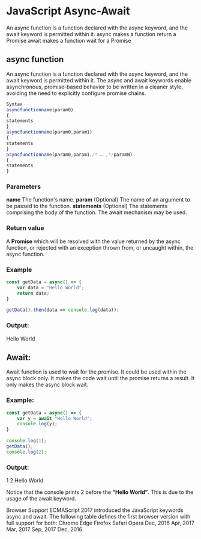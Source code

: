 # JavaScript Async-Await
 
An async function is a function declared with the async keyword, and the await keyword is permitted within it.
async makes a function return a Promise
await makes a function wait for a Promise
 
## async function
An async function is a function declared with the async keyword, and the await keyword is permitted within it. The async and await keywords enable asynchronous, promise-based behavior to be written in a cleaner style, avoiding the need to explicitly configure promise chains.
 
```javascript
Syntax
asyncfunctionname(param0)
{
statements
}
asyncfunctionname(param0,param1)
{
statements
}
asyncfunctionname(param0,param1,/* … ,*/paramN)
{
statements
}
```

### Parameters
**name**
The function's name.
**param** (Optional)
The name of an argument to be passed to the function.
**statements** (Optional)
The statements comprising the body of the function. The await mechanism may be used.
 
### Return value
A **Promise** which will be resolved with the value returned by the async function, or rejected with an exception thrown from, or uncaught within, the async function.
 
### Example
```javascript 
const getData = async() => {
    var data = "Hello World";
    return data;
}
 
getData().then(data => console.log(data));
```
### Output:
Hello World

## Await: 
Await function is used to wait for the promise. It could be used within the async block only. It makes the code wait until the promise returns a result. It only makes the async block wait.
### Example:
```javascript
const getData = async() => {
    var y = await "Hello World";
    console.log(y);
}
 
console.log(1);
getData();
console.log(2);
```
### Output:
1
2
Hello World
 
Notice that the console prints 2 before the **“Hello World”**. This is due to the usage of the await keyword. 
 
Browser Support
ECMAScript 2017 introduced the JavaScript keywords async and await.
The following table defines the first browser version with full support for both:
Chrome     	Edge 	    Firefox 	Safari 	    Opera 
Dec, 2016	Apr, 2017	Mar, 2017	Sep, 2017	Dec, 2016
 
 
 
 
 
 

